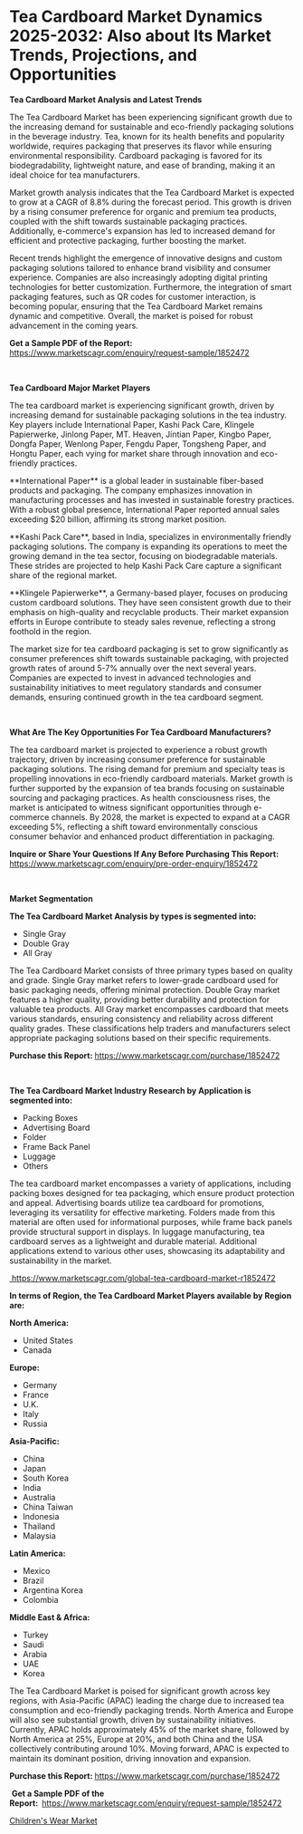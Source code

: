<p><h1>Tea Cardboard Market Dynamics 2025-2032: Also about Its Market Trends, Projections, and Opportunities</h1></p><p><strong>Tea Cardboard Market Analysis and Latest Trends</strong></p>
<p><p>The Tea Cardboard Market has been experiencing significant growth due to the increasing demand for sustainable and eco-friendly packaging solutions in the beverage industry. Tea, known for its health benefits and popularity worldwide, requires packaging that preserves its flavor while ensuring environmental responsibility. Cardboard packaging is favored for its biodegradability, lightweight nature, and ease of branding, making it an ideal choice for tea manufacturers.</p><p>Market growth analysis indicates that the Tea Cardboard Market is expected to grow at a CAGR of 8.8% during the forecast period. This growth is driven by a rising consumer preference for organic and premium tea products, coupled with the shift towards sustainable packaging practices. Additionally, e-commerce's expansion has led to increased demand for efficient and protective packaging, further boosting the market.</p><p>Recent trends highlight the emergence of innovative designs and custom packaging solutions tailored to enhance brand visibility and consumer experience. Companies are also increasingly adopting digital printing technologies for better customization. Furthermore, the integration of smart packaging features, such as QR codes for customer interaction, is becoming popular, ensuring that the Tea Cardboard Market remains dynamic and competitive. Overall, the market is poised for robust advancement in the coming years.</p></p>
<p><strong>Get a Sample PDF of the Report:&nbsp;</strong> <a href="https://www.marketscagr.com/enquiry/request-sample/1852472?utm_campaign=1911&utm_medium=2&utm_source=Github&utm_content=ia&utm_term=10022025&utm_id=tea-cardboard">https://www.marketscagr.com/enquiry/request-sample/1852472</a></p>
<p>&nbsp;</p>
<p><strong>Tea Cardboard Major Market Players</strong></p>
<p><p>The tea cardboard market is experiencing significant growth, driven by increasing demand for sustainable packaging solutions in the tea industry. Key players include International Paper, Kashi Pack Care, Klingele Papierwerke, Jinlong Paper, MT. Heaven, Jintian Paper, Kingbo Paper, Dongfa Paper, Wenlong Paper, Fengdu Paper, Tongsheng Paper, and Hongtu Paper, each vying for market share through innovation and eco-friendly practices.</p><p>**International Paper** is a global leader in sustainable fiber-based products and packaging. The company emphasizes innovation in manufacturing processes and has invested in sustainable forestry practices. With a robust global presence, International Paper reported annual sales exceeding $20 billion, affirming its strong market position.</p><p>**Kashi Pack Care**, based in India, specializes in environmentally friendly packaging solutions. The company is expanding its operations to meet the growing demand in the tea sector, focusing on biodegradable materials. These strides are projected to help Kashi Pack Care capture a significant share of the regional market.</p><p>**Klingele Papierwerke**, a Germany-based player, focuses on producing custom cardboard solutions. They have seen consistent growth due to their emphasis on high-quality and recyclable products. Their market expansion efforts in Europe contribute to steady sales revenue, reflecting a strong foothold in the region.</p><p>The market size for tea cardboard packaging is set to grow significantly as consumer preferences shift towards sustainable packaging, with projected growth rates of around 5-7% annually over the next several years. Companies are expected to invest in advanced technologies and sustainability initiatives to meet regulatory standards and consumer demands, ensuring continued growth in the tea cardboard segment.</p></p>
<p>&nbsp;</p>
<p><strong>What Are The Key Opportunities For Tea Cardboard Manufacturers?</strong></p>
<p><p>The tea cardboard market is projected to experience a robust growth trajectory, driven by increasing consumer preference for sustainable packaging solutions. The rising demand for premium and specialty teas is propelling innovations in eco-friendly cardboard materials. Market growth is further supported by the expansion of tea brands focusing on sustainable sourcing and packaging practices. As health consciousness rises, the market is anticipated to witness significant opportunities through e-commerce channels. By 2028, the market is expected to expand at a CAGR exceeding 5%, reflecting a shift toward environmentally conscious consumer behavior and enhanced product differentiation in packaging.</p></p>
<p><strong>Inquire or Share Your Questions If Any Before Purchasing This Report:</strong> <a href="https://www.marketscagr.com/enquiry/pre-order-enquiry/1852472?utm_campaign=1911&utm_medium=2&utm_source=Github&utm_content=ia&utm_term=10022025&utm_id=tea-cardboard">https://www.marketscagr.com/enquiry/pre-order-enquiry/1852472</a></p>
<p>&nbsp;</p>
<p><strong>Market Segmentation</strong></p>
<p><strong>The Tea Cardboard Market Analysis by types is segmented into:</strong></p>
<p><ul><li>Single Gray</li><li>Double Gray</li><li>All Gray</li></ul></p>
<p><p>The Tea Cardboard Market consists of three primary types based on quality and grade. Single Gray market refers to lower-grade cardboard used for basic packaging needs, offering minimal protection. Double Gray market features a higher quality, providing better durability and protection for valuable tea products. All Gray market encompasses cardboard that meets various standards, ensuring consistency and reliability across different quality grades. These classifications help traders and manufacturers select appropriate packaging solutions based on their specific requirements.</p></p>
<p><strong>Purchase this Report:&nbsp;</strong><a href="https://www.marketscagr.com/purchase/1852472?utm_campaign=1911&utm_medium=2&utm_source=Github&utm_content=ia&utm_term=10022025&utm_id=tea-cardboard">https://www.marketscagr.com/purchase/1852472</a></p>
<p>&nbsp;</p>
<p><strong>The Tea Cardboard Market Industry Research by Application is segmented into:</strong></p>
<p><ul><li>Packing Boxes</li><li>Advertising Board</li><li>Folder</li><li>Frame Back Panel</li><li>Luggage</li><li>Others</li></ul></p>
<p><p>The tea cardboard market encompasses a variety of applications, including packing boxes designed for tea packaging, which ensure product protection and appeal. Advertising boards utilize tea cardboard for promotions, leveraging its versatility for effective marketing. Folders made from this material are often used for informational purposes, while frame back panels provide structural support in displays. In luggage manufacturing, tea cardboard serves as a lightweight and durable material. Additional applications extend to various other uses, showcasing its adaptability and sustainability in the market.</p></p>
<p><a href="https://www.marketscagr.com/global-tea-cardboard-market-r1852472?utm_campaign=1911&utm_medium=2&utm_source=Github&utm_content=ia&utm_term=10022025&utm_id=tea-cardboard">&nbsp;https://www.marketscagr.com/global-tea-cardboard-market-r1852472</a></p>
<p><strong>In terms of Region, the Tea Cardboard Market Players available by Region are:</strong></p>
<p>
    <p> <strong> North America: </strong>
        <ul>
            <li>United States</li>
            <li>Canada</li>
        </ul>
        </p> 
    <p> <strong> Europe: </strong>
        <ul>
            <li>Germany</li>
            <li>France</li>
            <li>U.K.</li>
            <li>Italy</li>
            <li>Russia</li>
        </ul>
        </p> 
    <p> <strong> Asia-Pacific: </strong>
        <ul>
            <li>China</li>
            <li>Japan</li>
            <li>South Korea</li>
            <li>India</li>
            <li>Australia</li>
            <li>China Taiwan</li>
            <li>Indonesia</li>
            <li>Thailand</li>
            <li>Malaysia</li>
        </ul>
        </p> 
    <p> <strong> Latin America: </strong>
        <ul>
            <li>Mexico</li>
            <li>Brazil</li>
            <li>Argentina Korea</li>
            <li>Colombia</li>
        </ul>
        </p> 
    <p> <strong> Middle East & Africa: </strong>
        <ul>
            <li>Turkey</li>
            <li>Saudi</li>
            <li>Arabia</li>
            <li>UAE</li>
            <li>Korea</li>
        </ul>
    </p>
    </p>
<p><p>The Tea Cardboard Market is poised for significant growth across key regions, with Asia-Pacific (APAC) leading the charge due to increased tea consumption and eco-friendly packaging trends. North America and Europe will also see substantial growth, driven by sustainability initiatives. Currently, APAC holds approximately 45% of the market share, followed by North America at 25%, Europe at 20%, and both China and the USA collectively contributing around 10%. Moving forward, APAC is expected to maintain its dominant position, driving innovation and expansion.</p></p>
<p><strong>Purchase this Report: </strong><a href="https://www.marketscagr.com/purchase/1852472?utm_campaign=1911&utm_medium=2&utm_source=Github&utm_content=ia&utm_term=10022025&utm_id=tea-cardboard">https://www.marketscagr.com/purchase/1852472</a></p>
<p>&nbsp;<strong>Get a Sample PDF of the Report:&nbsp;&nbsp;</strong><a href="https://www.marketscagr.com/enquiry/request-sample/1852472?utm_campaign=1911&utm_medium=2&utm_source=Github&utm_content=ia&utm_term=10022025&utm_id=tea-cardboard">https://www.marketscagr.com/enquiry/request-sample/1852472</a></p>
<p><strong></strong></p>
<p><p><a href="https://github.com/mauripalmi/Market-Research-Report-List-6/blob/main/childrens-wear-market.md?utm_campaign=1911&utm_medium=2&utm_source=Github&utm_content=ia&utm_term=10022025&utm_id=tea-cardboard">Children's Wear Market</a></p></p>